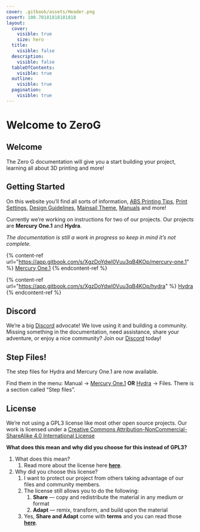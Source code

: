 ```yaml
---
cover: .gitbook/assets/Header.png
coverY: 100.70181818181818
layout:
  cover:
    visible: true
    size: hero
  title:
    visible: false
  description:
    visible: false
  tableOfContents:
    visible: true
  outline:
    visible: true
  pagination:
    visible: true
---
```


# Welcome to ZeroG

## Welcome

The Zero G documentation will give you a start building your project, learning all about 3D printing and more!

## Getting Started

On this website you’ll find all sorts of information, [ABS Printing Tips](guides/printing/printing-tips.md), [Print Settings](guides/printing/print-settings.md), [Design Guidelines](guides/design.md), [Mainsail Theme](https://docs.zerog.one/klipper/mainsail/theme), [Manuals](broken-reference) and more!

Currently we’re working on instructions for two of our projects. Our projects are **Mercury One.1** and **Hydra**.

_The documentation is still a work in progress so keep in mind it’s not complete._

{% content-ref url="https://app.gitbook.com/s/XgzDoYdwl0Vuu3qB4KOp/mercury-one.1" %}
[Mercury One.1](https://app.gitbook.com/s/XgzDoYdwl0Vuu3qB4KOp/mercury-one.1)
{% endcontent-ref %}

{% content-ref url="https://app.gitbook.com/s/XgzDoYdwl0Vuu3qB4KOp/hydra" %}
[Hydra](https://app.gitbook.com/s/XgzDoYdwl0Vuu3qB4KOp/hydra)
{% endcontent-ref %}

## Discord

We’re a big [Discord](https://discord.gg/zerog) advocate! We love using it and building a community. Missing something in the documentation, need assistance, share your adventure, or enjoy a nice community? Join our [Discord](https://discord.gg/zerog) today!

## Step Files!

The step files for Hydra and Mercury One.1 are now available.

Find them in the menu: Manual → [Mercury One.1](broken-reference) **OR** [Hydra](broken-reference) → Files. There is a section called “Step files”.

## License

We’re not using a GPL3 license like most other open source projects. Our work is licensed under a [Creative Commons Attribution-NonCommercial-ShareAlike 4.0 International License](http://creativecommons.org/licenses/by-nc-sa/4.0/)

**What does this mean and why did you choose for this instead of GPL3?**

1. What does this mean?
   1. Read more about the license here [**here**](http://creativecommons.org/licenses/by-nc-sa/4.0/).
2. Why did you choose this license?
   1. I want to protect our project from others taking advantage of our files and community members.
   2. The license still allows you to do the following:
      1. **Share** — copy and redistribute the material in any medium or format
      2. **Adapt** — remix, transform, and build upon the material
   3. Yes, **Share and Adapt** come with **terms** and you can read those [**here**](http://creativecommons.org/licenses/by-nc-sa/4.0/).
